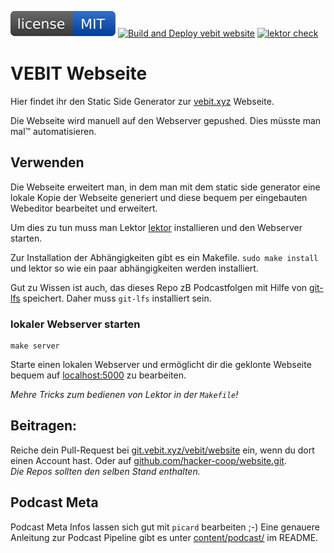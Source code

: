 [![MIT License](https://raw.githubusercontent.com/hacker-coop/website/master/.github/license.svg?sanitize=true)](https://git.vebit.xyz/vebit/website/src/branch/master/LICENCE)
[![Build and Deploy vebit website](https://github.com/hacker-coop/website/workflows/Build%20and%20Deploy%20vebit%20website/badge.svg)](https://github.com/hacker-coop/website/actions?query=workflow%3A%22Build+and+Deploy+vebit+website%22)
[![lektor check](https://github.com/hacker-coop/website/workflows/lektor%20check/badge.svg)](https://github.com/hacker-coop/website/actions?query=workflow%3A%22lektor+check%22)


# VEBIT Webseite

Hier findet ihr den Static Side Generator zur [vebit.xyz](https://vebit.xyz) Webseite.<br/>
<!-- Diese Webseite wird automatisch mitels [Github Actions](https://github.com/hacker-coop/website/actions) gebaut und deployed. aktuell leider kaputt.--> Die Webseite wird manuell auf den Webserver gepushed. Dies müsste man mal™ automatisieren.

## Verwenden

Die Webseite erweitert man, in dem man mit dem static side generator eine lokale Kopie der Webseite generiert und diese bequem per eingebauten Webeditor bearbeitet und erweitert.

Um dies zu tun muss man Lektor [lektor](https://getlektor.com) installieren und den Webserver starten.

Zur Installation der Abhängigkeiten gibt es ein Makefile. ``sudo make install`` und lektor so wie ein paar abhängigkeiten werden installiert.

Gut zu Wissen ist auch, das dieses Repo zB Podcastfolgen mit Hilfe von  [git-lfs](https://git-lfs.github.com) speichert.
Daher muss `git-lfs` installiert sein.

### lokaler Webserver starten

```
make server
```

Starte einen lokalen Webserver und ermöglicht dir die geklonte Webseite bequem auf [localhost:5000](http://localhost:5000/) zu bearbeiten.

*Mehre Tricks zum bedienen von Lektor in der `Makefile`!*


 Beitragen:
-------------
Reiche dein Pull-Request bei [git.vebit.xyz/vebit/website](https://git.vebit.xyz/vebit/website.git) ein, wenn du dort einen Account hast. Oder auf [github.com/hacker-coop/website.git](https://github.com/hacker-coop/website.git).
<br/><i>Die Repos sollten den selben Stand enthalten.</i>

 Podcast Meta
--------------
Podcast Meta Infos lassen sich gut mit `picard` bearbeiten ;-) Eine genauere Anleitung zur Podcast Pipeline gibt es unter [content/podcast/](https://git.vebit.xyz/vebit/website/src/branch/master/content/podcast) im README.
